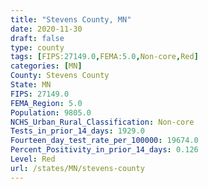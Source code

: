 ```yaml
---
title: "Stevens County, MN"
date: 2020-11-30
draft: false
type: county
tags: [FIPS:27149.0,FEMA:5.0,Non-core,Red]
categories: [MN]
County: Stevens County
State: MN
FIPS: 27149.0
FEMA_Region: 5.0
Population: 9805.0
NCHS_Urban_Rural_Classification: Non-core
Tests_in_prior_14_days: 1929.0
Fourteen_day_test_rate_per_100000: 19674.0
Percent_Positivity_in_prior_14_days: 0.126
Level: Red
url: /states/MN/stevens-county
---
```



